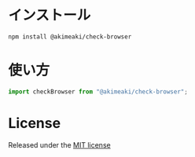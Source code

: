 # インストール

```
npm install @akimeaki/check-browser
```

# 使い方

```js
import checkBrowser from "@akimeaki/check-browser";
```

# License

Released under the [MIT license](https://opensource.org/license/mit)

